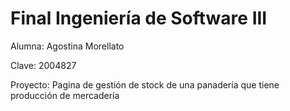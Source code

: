 # Final Ingeniería de Software III

Alumna: Agostina Morellato

Clave: 2004827

Proyecto: Pagina de gestión de stock de una panadería que tiene producción de mercadería